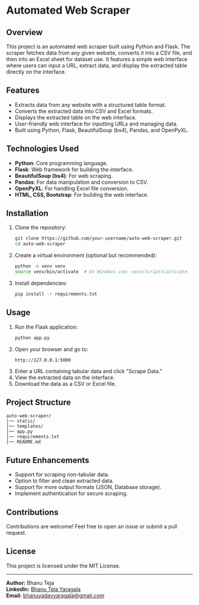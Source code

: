 # Automated Web Scraper

## Overview
This project is an automated web scraper built using Python and Flask. The scraper fetches data from any given website, converts it into a CSV file, and then into an Excel sheet for dataset use. It features a simple web interface where users can input a URL, extract data, and display the extracted table directly on the interface.

## Features
- Extracts data from any website with a structured table format.
- Converts the extracted data into CSV and Excel formats.
- Displays the extracted table on the web interface.
- User-friendly web interface for inputting URLs and managing data.
- Built using Python, Flask, BeautifulSoup (bs4), Pandas, and OpenPyXL.

## Technologies Used
- **Python**: Core programming language.
- **Flask**: Web framework for building the interface.
- **BeautifulSoup (bs4)**: For web scraping.
- **Pandas**: For data manipulation and conversion to CSV.
- **OpenPyXL**: For handling Excel file conversion.
- **HTML, CSS, Bootstrap**: For building the web interface.

## Installation
1. Clone the repository:
   ```bash
   git clone https://github.com/your-username/auto-web-scraper.git
   cd auto-web-scraper
   ```
2. Create a virtual environment (optional but recommended):
   ```bash
   python -m venv venv
   source venv/bin/activate  # On Windows use: venv\Scripts\activate
   ```
3. Install dependencies:
   ```bash
   pip install -r requirements.txt
   ```

## Usage
1. Run the Flask application:
   ```bash
   python app.py
   ```
2. Open your browser and go to:
   ```
   http://127.0.0.1:5000
   ```
3. Enter a URL containing tabular data and click "Scrape Data."
4. View the extracted data on the interface.
5. Download the data as a CSV or Excel file.

## Project Structure
```
auto-web-scraper/
│── static/
│── templates/
│── app.py
│── requirements.txt
│── README.md
```

## Future Enhancements
- Support for scraping non-tabular data.
- Option to filter and clean extracted data.
- Support for more output formats (JSON, Database storage).
- Implement authentication for secure scraping.

## Contributions
Contributions are welcome! Feel free to open an issue or submit a pull request.

## License
This project is licensed under the MIT License.

---

**Author:** Bhanu Teja  
**LinkedIn:** [Bhanu Teja Yaragala](https://www.linkedin.com/in/bhanu-teja-yaragala-701225255)  
**Email:** bhanuyadavyaragala@gmail.com

